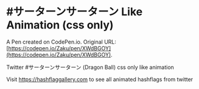 # #サーターンサーターン Like Animation (css only)

A Pen created on CodePen.io. Original URL: [https://codepen.io/Zaku/pen/XWdBGOY](https://codepen.io/Zaku/pen/XWdBGOY).

Twitter #サーターンサーターン (Dragon Ball) css only like animation

Visit https://hashflaggallery.com to see all animated hashflags from twitter